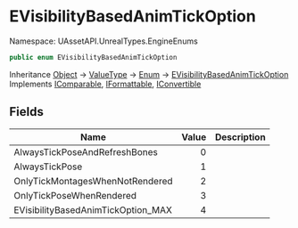 # EVisibilityBasedAnimTickOption

Namespace: UAssetAPI.UnrealTypes.EngineEnums

```csharp
public enum EVisibilityBasedAnimTickOption
```

Inheritance [Object](https://docs.microsoft.com/en-us/dotnet/api/system.object) → [ValueType](https://docs.microsoft.com/en-us/dotnet/api/system.valuetype) → [Enum](https://docs.microsoft.com/en-us/dotnet/api/system.enum) → [EVisibilityBasedAnimTickOption](./uassetapi.unrealtypes.engineenums.evisibilitybasedanimtickoption.md)<br>
Implements [IComparable](https://docs.microsoft.com/en-us/dotnet/api/system.icomparable), [IFormattable](https://docs.microsoft.com/en-us/dotnet/api/system.iformattable), [IConvertible](https://docs.microsoft.com/en-us/dotnet/api/system.iconvertible)

## Fields

| Name | Value | Description |
| --- | --: | --- |
| AlwaysTickPoseAndRefreshBones | 0 |  |
| AlwaysTickPose | 1 |  |
| OnlyTickMontagesWhenNotRendered | 2 |  |
| OnlyTickPoseWhenRendered | 3 |  |
| EVisibilityBasedAnimTickOption_MAX | 4 |  |
